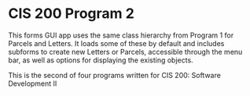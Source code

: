 # CIS 200 Program 2

This forms GUI app uses the same class hierarchy from Program 1 for Parcels and Letters. It loads some of these by default and includes subforms to create new Letters or Parcels, accessible through the menu bar, as well as options for displaying the existing objects.

This is the second of four programs written for CIS 200: Software Development II
